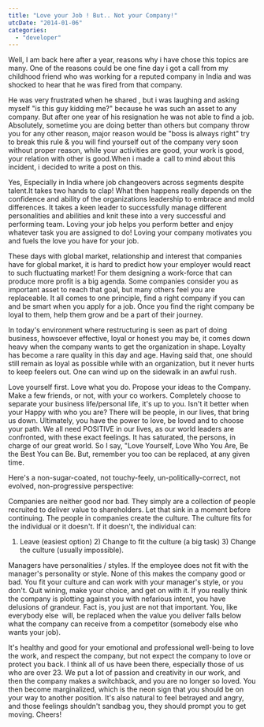 ```yaml
---
title: "Love your Job ! But.. Not your Company!"
utcDate: "2014-01-06"
categories: 
  - "developer"
---
```


Well, I am back here after a year, reasons why i have chose this topics are many. One of the reasons could be one fine day i got a call from my childhood friend who was working for a reputed company in India and was shocked to hear that he was fired from that company.

He was very frustrated when he shared , but i was laughing and asking myself "is this guy kidding me?" because he was such an asset to any company. But after one year of his resignation he was not able to find a job. Absolutely, sometime you are doing better than others but company throw you for any other reason, major reason would be "boss is always right" try to break this rule & you will find yourself out of the company very soon without proper reason, while your activities are good, your work is good, your relation with other is good.When i made a  call to mind about this incident, i decided to write a post on this.

Yes, Especially in India where job changeovers across segments despite talent.It takes two hands to clap! What then happens really depends on the confidence and ability of the organizations leadership to embrace and mold differences. It takes a keen leader to successfully manage different personalities and abilities and knit these into a very successful and performing team. Loving your job helps you perform better and enjoy whatever task you are assigned to do! Loving your company motivates you and fuels the love you have for your job.

These days with global market, relationship and interest that companies have for global market, it is hard to predict how your employer would react to such fluctuating market! For them designing a work-force that can produce more profit is a big agenda. Some companies consider you as important asset to reach that goal, but many others feel you are replaceable. It all comes to one principle, find a right company if you can and be smart when you apply for a job. Once you find the right company be loyal to them, help them grow and be a part of their journey.

In today's environment where restructuring is seen as part of doing business, howsoever effective, loyal or honest you may be, it comes down heavy when the company wants to get the organization in shape. Loyalty has become a rare quality in this day and age. Having said that, one should still remain as loyal as possible while with an organization, but it never hurts to keep feelers out. One can wind up on the sidewalk in an awful rush.

Love yourself first. Love what you do. Propose your ideas to the Company. Make a few friends, or not, with your co workers. Completely choose to separate your business life/personal life, it's up to you. Isn't it better when your Happy with who you are? There will be people, in our lives, that bring us down. Ultimately, you have the power to love, be loved and to choose your path. We all need POSITIVE in our lives, as our world leaders are confronted, with these exact feelings. It has saturated, the persons, in charge of our great world. So I say, "Love Yourself, Love Who You Are, Be the Best You can Be. But, remember you too can be replaced, at any given time.

Here's a non-sugar-coated, not touchy-feely, un-politically-correct, not evolved, non-progressive perspective:

Companies are neither good nor bad. They simply are a collection of people recruited to deliver value to shareholders. Let that sink in a moment before continuing. The people in companies create the culture. The culture fits for the individual or it doesn't. If it doesn't, the individual can:

1) Leave (easiest option) 2) Change to fit the culture (a big task) 3) Change the culture (usually impossible).

Managers have personalities / styles. If the employee does not fit with the manager's personality or style. None of this makes the company good or bad. You fit your culture and can work with your manager's style, or you don't. Quit wining, make your choice, and get on with it. If you really think the company is plotting against you with nefarious intent, you have delusions of grandeur. Fact is, you just are not that important. You, like everybody else  will, be replaced when the value you deliver falls below what the company can receive from a competitor (somebody else who wants your job).

It's healthy and good for your emotional and professional well-being to love the work, and respect the company, but not expect the company to love or protect you back. I think all of us have been there, especially those of us who are over 23. We put a lot of passion and creativity in our work, and then the company makes a switchback, and you are no longer so loved. You then become marginalized, which is the neon sign that you should be on your way to another position. It's also natural to feel betrayed and angry, and those feelings shouldn't sandbag you, they should prompt you to get moving. Cheers!
